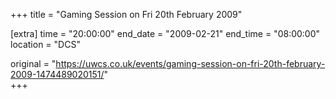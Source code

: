 +++
title = "Gaming Session on Fri 20th February 2009"

[extra]
time = "20:00:00"
end_date = "2009-02-21"
end_time = "08:00:00"
location = "DCS"

original = "https://uwcs.co.uk/events/gaming-session-on-fri-20th-february-2009-1474489020151/"    
+++



